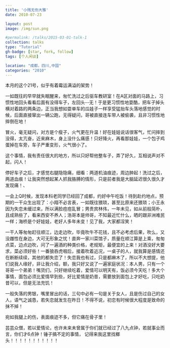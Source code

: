 ```yaml
---
title: '小残无伤大雅'
date: 2010-07-23

layout: post
image: /img/sun.png

#permalink: /talks/2015-03-01-talk-1
collection: talks
type: "Tutorial"
gh-badge: [star, fork, follow]
tags: [个人闲谈]

location: "成都，四川,中国"
categories: "2010"
---
```


本月的这个21号，似乎有着霉运满溢的架势！

一如既往的早早就失眠醒来，匆忙洗过之后驱车教研室！在A区对面的马路上，习惯性地回头看看后面有没得车子，左回头--无！于是更习惯性地耍酷，把车子掉头横对着路的两条边，正当我想如耍单车的瓜娃子一样享受猛抬车头落地感觉的时候，后面直接窜出一辆公跑，无得疑问，哥被直接连车带人被偷袭，且非习惯性地摔倒在地！

冒火，毫无疑问，对方是个瘦子，火气更在升温！好在娃娃说话很客气，忙问摔到没得，太亢奋，近来麻木，身上没什么痛感！只好降火，再看那娃娃，一个包子鸡蛋掉在车旁，车子严重变形，火气很小了。

这个事情，我有责任很大的地方，所以只好帮他整车子，弄了好久，互相说声对不起，闪人！

停好车子之后，才感觉右腿隐隐痛，细看：两道机油痕迹，周边肿起！洗过之后，两道血痕！让我突然想起某人抓我胳膊的情形，只是前者我是大脑延迟很久很久才发现痛！、

一会上Q时候，发现本科老同学已经回了成都，约好中午吃饭！待到赴约地点，预期的一干众生出现了：小翔不必言表，一如既往猥琐，甚至比原来还猥琐；小王永因为失恋未缓过来，所以满脸痘痘乱冒；男贵宾林伟，一年未见，如从前般简朴，且成熟些了，看来西安不养人；浩哥本是帅哥，不知最近忙什么，晒的跟非洲难民一样；海桥是个好娃娃，老好人多年未变！见了我，大家都淫笑！

一干人等匆匆赶往顺江，边走边吹，毕竟吹牛不花钱，且不必考虑后果，吹么，又没雌性在身边，大可无形象之忧！直奔一家川菜馆子，质量在顺江算是上乘，匆匆点菜，边点边吹，问了一遍酒的种类价格，老规矩，最便宜的上来！对酒没好大要求，菜必须好些！一番狼吞虎咽后，接着吹着近况，一桌子的人，就我算是感情还在断断续续，其他的都失恋了！失恋我也有过，只是都麻木了，所以不大想提，他们说我人缘好，非让我介绍，额，我只好又说了一遍家庭状况：本人男，只有一个哥哥一个弟弟！嘴货们，只好继续吃着，爱情可以明天有，饭必须今天吃！多大个事情，面包必须比爱情早到些，好比爱情是奶昔，需要放到面包上才好吃，只吃奶昔可以，但是无法充饥！

一般失落的男银，嘴里冒出的话，三句中必有一句是关于女人，且是伤过自己的女人，语气之诚恳，若失恋就发生在昨日！不得不说，初恋有时候很大程度是致命的抹不掉！

宛如我腿上的伤，表面痕迹不多，但它痛在骨子里！

芸芸众僧，若以爱情论，也许未来未曾属于你们就已经过了八九点钟，若就事业而言，你们才6点钟！锤子搞不定的事情，     记得来我这里找榔头！！！！！！！！！！！
<br>
<br>
